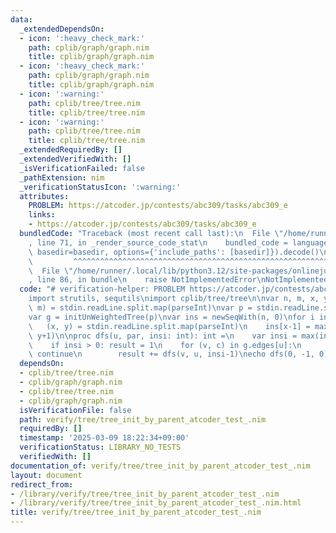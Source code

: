 ```yaml
---
data:
  _extendedDependsOn:
  - icon: ':heavy_check_mark:'
    path: cplib/graph/graph.nim
    title: cplib/graph/graph.nim
  - icon: ':heavy_check_mark:'
    path: cplib/graph/graph.nim
    title: cplib/graph/graph.nim
  - icon: ':warning:'
    path: cplib/tree/tree.nim
    title: cplib/tree/tree.nim
  - icon: ':warning:'
    path: cplib/tree/tree.nim
    title: cplib/tree/tree.nim
  _extendedRequiredBy: []
  _extendedVerifiedWith: []
  _isVerificationFailed: false
  _pathExtension: nim
  _verificationStatusIcon: ':warning:'
  attributes:
    PROBLEM: https://atcoder.jp/contests/abc309/tasks/abc309_e
    links:
    - https://atcoder.jp/contests/abc309/tasks/abc309_e
  bundledCode: "Traceback (most recent call last):\n  File \"/home/runner/.local/lib/python3.12/site-packages/onlinejudge_verify/documentation/build.py\"\
    , line 71, in _render_source_code_stat\n    bundled_code = language.bundle(stat.path,\
    \ basedir=basedir, options={'include_paths': [basedir]}).decode()\n          \
    \         ^^^^^^^^^^^^^^^^^^^^^^^^^^^^^^^^^^^^^^^^^^^^^^^^^^^^^^^^^^^^^^^^^^^^^^^^^^^^^^^^^\n\
    \  File \"/home/runner/.local/lib/python3.12/site-packages/onlinejudge_verify/languages/nim.py\"\
    , line 86, in bundle\n    raise NotImplementedError\nNotImplementedError\n"
  code: "# verification-helper: PROBLEM https://atcoder.jp/contests/abc309/tasks/abc309_e\n\
    import strutils, sequtils\nimport cplib/tree/tree\n\nvar n, m, x, y: int\n(n,\
    \ m) = stdin.readLine.split.map(parseInt)\nvar p = stdin.readLine.split.map(parseInt).mapIt(it-1)\n\
    var g = initUnWeightedTree(p)\nvar ins = newSeqWith(n, 0)\nfor i in 0..<m:\n \
    \   (x, y) = stdin.readLine.split.map(parseInt)\n    ins[x-1] = max(ins[x-1],\
    \ y+1)\n\nproc dfs(u, par, insi: int): int =\n    var insi = max(insi, ins[u])\n\
    \    if insi > 0: result = 1\n    for (v, c) in g.edges[u]:\n        if v == par:\
    \ continue\n        result += dfs(v, u, insi-1)\necho dfs(0, -1, 0)\n"
  dependsOn:
  - cplib/tree/tree.nim
  - cplib/graph/graph.nim
  - cplib/tree/tree.nim
  - cplib/graph/graph.nim
  isVerificationFile: false
  path: verify/tree/tree_init_by_parent_atcoder_test_.nim
  requiredBy: []
  timestamp: '2025-03-09 18:22:34+09:00'
  verificationStatus: LIBRARY_NO_TESTS
  verifiedWith: []
documentation_of: verify/tree/tree_init_by_parent_atcoder_test_.nim
layout: document
redirect_from:
- /library/verify/tree/tree_init_by_parent_atcoder_test_.nim
- /library/verify/tree/tree_init_by_parent_atcoder_test_.nim.html
title: verify/tree/tree_init_by_parent_atcoder_test_.nim
---
```

